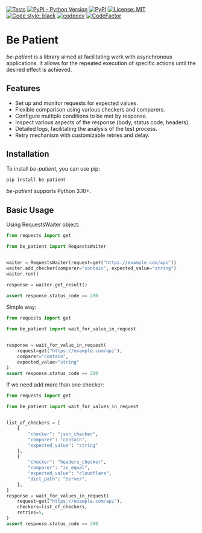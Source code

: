 [![Tests](https://github.com/dawid-szaniawski/be-patient/actions/workflows/tox.yml/badge.svg)](https://github.com/dawid-szaniawski/be-patient/actions/workflows/tox.yml)
[![PyPI - Python Version](https://img.shields.io/pypi/pyversions/be-patient)](https://pypi.org/project/be-patient/)
[![PyPI](https://img.shields.io/pypi/v/be-patient)](https://pypi.org/project/be-patient/)
[![License: MIT](https://img.shields.io/badge/License-MIT-yellow.svg)](https://github.com/dawid-szaniawski/be-patient/blob/master/LICENSE)
[![Code style: black](https://img.shields.io/badge/code%20style-black-000000.svg)](https://github.com/psf/black)
[![codecov](https://codecov.io/github/dawid-szaniawski/be-patient/branch/master/graph/badge.svg?token=hY7Nb5jGgi)](https://codecov.io/github/dawid-szaniawski/be-patient)
[![CodeFactor](https://www.codefactor.io/repository/github/dawid-szaniawski/be-patient/badge)](https://www.codefactor.io/repository/github/dawid-szaniawski/be-patient)

# Be Patient

_be-patient_ is a library aimed at facilitating work with asynchronous applications. It 
allows for the repeated execution of specific actions until the desired effect is achieved.

## Features

- Set up and monitor requests for expected values.
- Flexible comparison using various checkers and comparers.
- Configure multiple conditions to be met by response.
- Inspect various aspects of the response (body, status code, headers).
- Detailed logs, facilitating the analysis of the test process.
- Retry mechanism with customizable retries and delay.

## Installation

To install _be-patient_, you can use pip:

```bash
pip install be-patient
```

_be-patient_ supports Python 3.10+.

## Basic Usage

Using RequestsWaiter object:

```python
from requests import get

from be_patient import RequestsWaiter


waiter = RequestsWaiter(request=get("https://example.com/api"))
waiter.add_checker(comparer="contain", expected_value="string")
waiter.run()

response = waiter.get_result()

assert response.status_code == 200
```

Simple way:

```python
from requests import get

from be_patient import wait_for_value_in_request


response = wait_for_value_in_request(
    request=get("https://example.com/api"),
    comparer="contain",
    expected_value="string"
)
assert response.status_code == 200
```

If we need add more than one checker:

```python
from requests import get

from be_patient import wait_for_values_in_request


list_of_checkers = [
    {
        "checker": "json_checker",
        "comparer": "contain",
        "expected_value": "string"
    },
    {
        "checker": "headers_checker",
        "comparer": "is_equal",
        "expected_value": "cloudflare",
        "dict_path": "Server",
    },
]
response = wait_for_values_in_request(
    request=get("https://example.com/api"),
    checkers=list_of_checkers,
    retries=5,
)
assert response.status_code == 200
```
